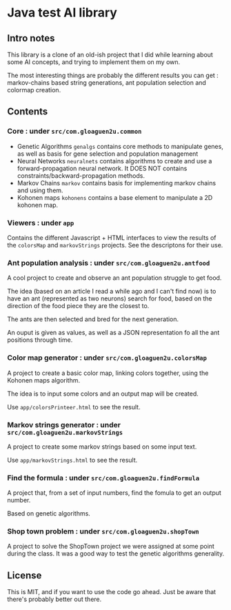 # Java test AI library

## Intro notes

This library is a clone of an old-ish project that I did while learning about some AI concepts, and trying to implement them on my own.

The most interesting things are probably the different results you can get : markov-chains based string generations, ant population selection and colormap creation.

## Contents

### Core : under `src/com.gloaguen2u.common`

- Genetic Algorithms `genalgs` contains core methods to manipulate genes, as well as basis for gene selection and population management
- Neural Networks `neuralnets` contains algorithms to create and use a forward-propagation neural network. It DOES NOT contains constraints/backward-propagation methods.
- Markov Chains `markov` contains basis for implementing markov chains and using them.
- Kohonen maps `kohonens` contains a base element to manipulate a 2D kohonen map.

### Viewers : under `app`

Contains the different Javascript + HTML interfaces to view the results of the `colorsMap` and `markovStrings` projects. See the descriptons for their use.

### Ant population analysis : under `src/com.gloaguen2u.antfood`

A cool project to create and observe an ant population struggle to get food.

The idea (based on an article I read a while ago and I can't find now) is to have an ant (represented as two neurons) search for food, based on the direction of the food piece they are the closest to.

The ants are then selected and bred for the next generation.

An ouput is given as values, as well as a JSON representation fo all the ant positions through time.

### Color map generator : under `src/com.gloaguen2u.colorsMap`

A project to create a basic color map, linking colors together, using the Kohonen maps algorithm.

The idea is to input some colors and an output map will be created.

Use `app/colorsPrinteer.html` to see the result.

### Markov strings generator : under `src/com.gloaguen2u.markovStrings`

A project to create some markov strings based on some input text.

Use `app/markovStrings.html` to see the result.

### Find the formula : under `src/com.gloaguen2u.findFormula`

A project that, from a set of input numbers, find the fomula to get an output number.

Based on genetic algorithms.

### Shop town problem : under `src/com.gloaguen2u.shopTown`

A project to solve the ShopTown project we were assigned at some point during the class. It was a good way to test the genetic algorithms generality.

## License

This is MIT, and if you want to use the code go ahead. Just be aware that there's probably better out there.